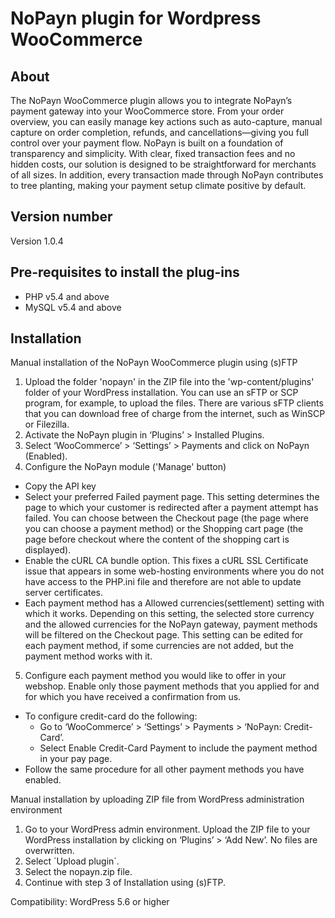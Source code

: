 # NoPayn plugin for Wordpress WooCommerce

## About
The NoPayn WooCommerce plugin allows you to integrate NoPayn’s payment gateway into your WooCommerce store. From your order overview, you can easily manage key actions such as auto-capture, manual capture on order completion, refunds, and cancellations—giving you full control over your payment flow.
NoPayn is built on a foundation of transparency and simplicity. With clear, fixed transaction fees and no hidden costs, our solution is designed to be straightforward for merchants of all sizes. In addition, every transaction made through NoPayn contributes to tree planting, making your payment setup climate positive by default.

## Version number
Version 1.0.4

## Pre-requisites to install the plug-ins
* PHP v5.4 and above
* MySQL v5.4 and above

## Installation
Manual installation of the NoPayn WooCommerce plugin using (s)FTP

1. Upload the folder 'nopayn' in the ZIP file into the 'wp-content/plugins' folder of your WordPress installation.
   You can use an sFTP or SCP program, for example, to upload the files. There are various sFTP clients that you can download free of charge from the internet, such as WinSCP or Filezilla.
2. Activate the NoPayn plugin in ‘Plugins’ > Installed Plugins.
3. Select ‘WooCommerce’ > ‘Settings’ > Payments and click on NoPayn (Enabled).
4. Configure the NoPayn module ('Manage' button)
- Copy the API key
- Select your preferred Failed payment page. This setting determines the page to which your customer is redirected after a payment attempt has failed. You can choose between the Checkout page (the page where you can choose a payment method) or the Shopping cart page (the page before checkout where the content of the shopping cart is displayed).
- Enable the cURL CA bundle option.
  This fixes a cURL SSL Certificate issue that appears in some web-hosting environments where you do not have access to the PHP.ini file and therefore are not able to update server certificates.
- Each payment method has a Allowed currencies(settlement) setting with which it works. Depending on this setting, the selected store currency and the allowed currencies for the NoPayn gateway, payment methods will be filtered on the Checkout page. This setting can be edited for each payment method, if some currencies are not added, but the payment method works with it.
5. Configure each payment method you would like to offer in your webshop.
   Enable only those payment methods that you applied for and for which you have received a confirmation from us.
- To configure credit-card do the following:
	- Go to ‘WooCommerce’ > ‘Settings’ > Payments > ‘NoPayn: Credit-Card’.
	- Select Enable Credit-Card Payment to include the payment method in your pay page.
- Follow the same procedure for all other payment methods you have enabled.

Manual installation by uploading ZIP file from WordPress administration environment

1. Go to your WordPress admin environment. Upload the ZIP file to your WordPress installation by clicking on ‘Plugins’ > ‘Add New’. No files are overwritten.
2. Select ´Upload plugin´.
3. Select the nopayn.zip file.
4. Continue with step 3 of Installation using (s)FTP.

Compatibility: WordPress 5.6 or higher